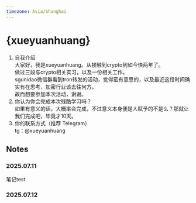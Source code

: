 ```yaml
---
timezone: Asia/Shanghai
---
```


# {xueyuanhuang}

1. 自我介绍  
大家好，我是xueyuanhuang。从接触到crypto到如今快两年了。  
做过三段与crypto相关实习，以及一份相关工作。  
sgunidao微信群看到tron转发的活动，觉得蛮有意思的，以及最近这段时间确实有在思考，加密行业该去往何方。   
故而想要参加本次活动，谢谢。  
2. 你认为你会完成本次残酷学习吗？  
如果有意义的话，大概率会完成，不过意义本身便是人赋予的不是么？那就让我们完成吧，毕竟才10天。
3. 你的联系方式（推荐 Telegram）  
tg：@xueyuanhuang

## Notes

<!-- Content_START -->

### 2025.07.11

笔记test

### 2025.07.12

<!-- Content_END -->
